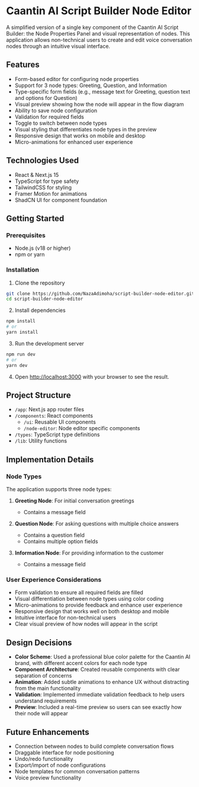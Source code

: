 # Caantin AI Script Builder Node Editor

A simplified version of a single key component of the Caantin AI Script Builder: the Node Properties Panel and visual representation of nodes. This application allows non-technical users to create and edit voice conversation nodes through an intuitive visual interface.

## Features

- Form-based editor for configuring node properties
- Support for 3 node types: Greeting, Question, and Information
- Type-specific form fields (e.g., message text for Greeting, question text and options for Question)
- Visual preview showing how the node will appear in the flow diagram
- Ability to save node configuration
- Validation for required fields
- Toggle to switch between node types
- Visual styling that differentiates node types in the preview
- Responsive design that works on mobile and desktop
- Micro-animations for enhanced user experience

## Technologies Used

- React & Next.js 15
- TypeScript for type safety
- TailwindCSS for styling
- Framer Motion for animations
- ShadCN UI for component foundation

## Getting Started

### Prerequisites

- Node.js (v18 or higher)
- npm or yarn

### Installation

1. Clone the repository
```bash
git clone https://github.com/NazaAdimoha/script-builder-node-editor.git
cd script-builder-node-editor
```

2. Install dependencies
```bash
npm install
# or
yarn install
```

3. Run the development server
```bash
npm run dev
# or
yarn dev
```

4. Open [http://localhost:3000](http://localhost:3000) with your browser to see the result.

## Project Structure

- `/app`: Next.js app router files
- `/components`: React components
  - `/ui`: Reusable UI components
  - `/node-editor`: Node editor specific components
- `/types`: TypeScript type definitions
- `/lib`: Utility functions

## Implementation Details

### Node Types

The application supports three node types:

1. **Greeting Node**: For initial conversation greetings
   - Contains a message field

2. **Question Node**: For asking questions with multiple choice answers
   - Contains a question field
   - Contains multiple option fields

3. **Information Node**: For providing information to the customer
   - Contains a message field

### User Experience Considerations

- Form validation to ensure all required fields are filled
- Visual differentiation between node types using color coding
- Micro-animations to provide feedback and enhance user experience
- Responsive design that works well on both desktop and mobile
- Intuitive interface for non-technical users
- Clear visual preview of how nodes will appear in the script

## Design Decisions

- **Color Scheme**: Used a professional blue color palette for the Caantin AI brand, with different accent colors for each node type
- **Component Architecture**: Created reusable components with clear separation of concerns
- **Animation**: Added subtle animations to enhance UX without distracting from the main functionality
- **Validation**: Implemented immediate validation feedback to help users understand requirements
- **Preview**: Included a real-time preview so users can see exactly how their node will appear

## Future Enhancements

- Connection between nodes to build complete conversation flows
- Draggable interface for node positioning
- Undo/redo functionality
- Export/import of node configurations
- Node templates for common conversation patterns
- Voice preview functionality